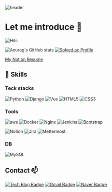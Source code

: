 ![header](https://capsule-render.vercel.app/api?type=waving&color=auto&height=300&section=header&text=Hi%20I'm%20SeokJun👋&fontSize=70)

# Let me introduce 🌱
![Hits](https://hits.seeyoufarm.com/api/count/incr/badge.svg?url=https%3A%2F%2Fgithub.com%2Fhyg4779&count_bg=%2379C83D&title_bg=%236FEB2B&icon=&icon_color=%23787A79&title=hits&edge_flat=false)

![Anurag's GitHub stats](https://github-readme-stats.vercel.app/api?username=hyg4779&show_icons=true&theme=default)
[![Solved.ac Profile](http://mazassumnida.wtf/api/v2/generate_badge?boj=hyg8702)](https://solved.ac/hyg8702/)

<a href="https://mini-locust-495.notion.site/Hi-I-m-Seok-Jun-6707607a8c1c43fc8b8d8f961eb9b6c5">My Notion Resume</a>

## 💪 Skills

### Teck stacks
![Python](https://img.shields.io/badge/python-3776AB.svg?&style=for-the-badge&logo=python&logoColor=white)
![Django](https://img.shields.io/badge/Django-092E20.svg?&style=for-the-badge&logo=Django&logoColor=white)
![Vue](https://img.shields.io/badge/Vue-4FC08D.svg?&style=for-the-badge&logo=vue.js&logoColor=white)
![HTML5](https://img.shields.io/badge/HTML-E34F26.svg?&style=for-the-badge&logo=HTML5&logoColor=white)
![CSS3](https://img.shields.io/badge/CSS-1572B6.svg?&style=for-the-badge&logo=CSS3&logoColor=white)


### Tools
![aws](https://img.shields.io/badge/aws-232F3E.svg?&style=for-the-badge&logo=amazonaws&logoColor=white)
![Docker](https://img.shields.io/badge/Docker-2496ED.svg?&style=for-the-badge&logo=Docker&logoColor=white)
![Nginx](https://img.shields.io/badge/Nginx-009639.svg?&style=for-the-badge&logo=Nginx&logoColor=white)
![Jenkins](https://img.shields.io/badge/Jenkins-D24939.svg?&style=for-the-badge&logo=Jenkins&logoColor=white)
![Bootstrap](https://img.shields.io/badge/Bootstrap-7952B3.svg?&style=for-the-badge&logo=Bootstrap&logoColor=white)

![Notion](https://img.shields.io/badge/Notion-000000.svg?&style=for-the-badge&logo=Notion&logoColor=white)
![Jira](https://img.shields.io/badge/Jira-0052CC.svg?&style=for-the-badge&logo=Jira&logoColor=white)
![Mettermost](https://img.shields.io/badge/Mettermost-0058CC.svg?&style=for-the-badge&logo=Mattermost&logoColor=white)

### DB
![MySQL](https://img.shields.io/badge/MySQL-4479A1.svg?&style=for-the-badge&logo=MySQL&logoColor=white)


## Contact 📫
[![Tech Blog Badge](http://img.shields.io/badge/-Tech%20blog-black?style=flat-square&logo=github&link=https://velog.io/@hyg8702)](https://velog.io/@hyg8702)
[![Gmail Badge](https://img.shields.io/badge/Gmail-d14836?style=flat-square&logo=Gmail&logoColor=white&link=mailto:hyg52496@gmail.com)](mailto:hyg52496@gmail.com)
[![Naver Badge](https://img.shields.io/badge/Naver-03C75A?style=flat-square&logo=Naver&logoColor=white&link=mailto:hyg4779@naver.com)](mailto:hyg4779@naver.com)
